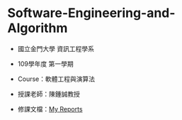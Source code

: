 # Software-Engineering-and-Algorithm
* 國立金門大學 資訊工程學系
* 109學年度 第一學期
* Course：軟體工程與演算法
* 授課老師：陳鍾誠教授

* 修課文檔：[My Reports](https://github.com/Shihyin98/se109a/blob/master/docs/index.html)
